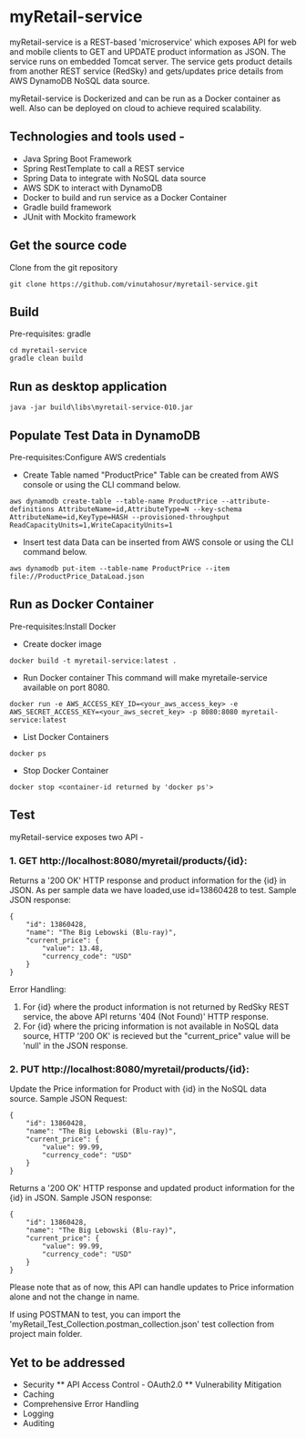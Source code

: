 # myRetail-service

myRetail-service is a REST-based 'microservice' which exposes API for web and mobile clients to GET and UPDATE product information as JSON. The service runs on embedded Tomcat server. The service gets product details from another REST service (RedSky) and gets/updates price details from AWS DynamoDB NoSQL data source.

myRetail-service is Dockerized and can be run as a Docker container as well. Also can be deployed on cloud to achieve required scalability.

## Technologies and tools used -
* Java Spring Boot Framework
* Spring RestTemplate to call a REST service
* Spring Data to integrate with NoSQL data source
* AWS SDK to interact with DynamoDB
* Docker to build and run service as a Docker Container
* Gradle build framework
* JUnit with Mockito framework

## Get the source code
Clone from the git repository
```
git clone https://github.com/vinutahosur/myretail-service.git
```

## Build
Pre-requisites: gradle
```
cd myretail-service
gradle clean build
```

## Run as desktop application
```
java -jar build\libs\myretail-service-010.jar
```

## Populate Test Data in DynamoDB
Pre-requisites:Configure AWS credentials

* Create Table named "ProductPrice"
Table can be created from AWS console or using the CLI command below.
```
aws dynamodb create-table --table-name ProductPrice --attribute-definitions AttributeName=id,AttributeType=N --key-schema AttributeName=id,KeyType=HASH --provisioned-throughput ReadCapacityUnits=1,WriteCapacityUnits=1
```

* Insert test data
Data can be inserted from AWS console or using the CLI command below.
```
aws dynamodb put-item --table-name ProductPrice --item file://ProductPrice_DataLoad.json
```

## Run as Docker Container
Pre-requisites:Install Docker

* Create docker image
```
docker build -t myretail-service:latest .
```

* Run Docker container
This command will make myretaile-service available on port 8080.
```
docker run -e AWS_ACCESS_KEY_ID=<your_aws_access_key> -e AWS_SECRET_ACCESS_KEY=<your_aws_secret_key> -p 8080:8080 myretail-service:latest
```

* List Docker Containers
```
docker ps
```

* Stop Docker Container
```
docker stop <container-id returned by 'docker ps'>
```

## Test
myRetail-service exposes two API - 
### 1. GET http://localhost:8080/myretail/products/{id}: 
Returns a '200 OK' HTTP response and product information for the {id} in JSON. 
As per sample data we have loaded,use id=13860428 to test.
Sample JSON response:
``` 
{
    "id": 13860428,
    "name": "The Big Lebowski (Blu-ray)",
    "current_price": {
        "value": 13.48,
        "currency_code": "USD"
    }
}
```
Error Handling:
1. For {id} where the product information is not returned by RedSky REST service, the above API returns '404 (Not Found)' HTTP response.
2. For {id} where the pricing information is not available in NoSQL data source, HTTP '200 OK' is recieved but the "current_price" value will be 'null' in the JSON response.

### 2. PUT http://localhost:8080/myretail/products/{id}: 
Update the Price information for Product with {id} in the NoSQL data source.
Sample JSON Request:
```
{
    "id": 13860428,
    "name": "The Big Lebowski (Blu-ray)",
    "current_price": {
        "value": 99.99,
        "currency_code": "USD"
    }
}
```
Returns a '200 OK' HTTP response and updated product information for the {id} in JSON. 
Sample JSON response:
```
{
    "id": 13860428,
    "name": "The Big Lebowski (Blu-ray)",
    "current_price": {
        "value": 99.99,
        "currency_code": "USD"
    }
}
```
Please note that as of now, this API can handle updates to Price information alone and not the change in name.

If using POSTMAN to test, you can import the 'myRetail_Test_Collection.postman_collection.json' test collection from project main folder.

## Yet to be addressed

* Security 
** API Access Control - OAuth2.0
** Vulnerability Mitigation
* Caching 
* Comprehensive Error Handling
* Logging
* Auditing

